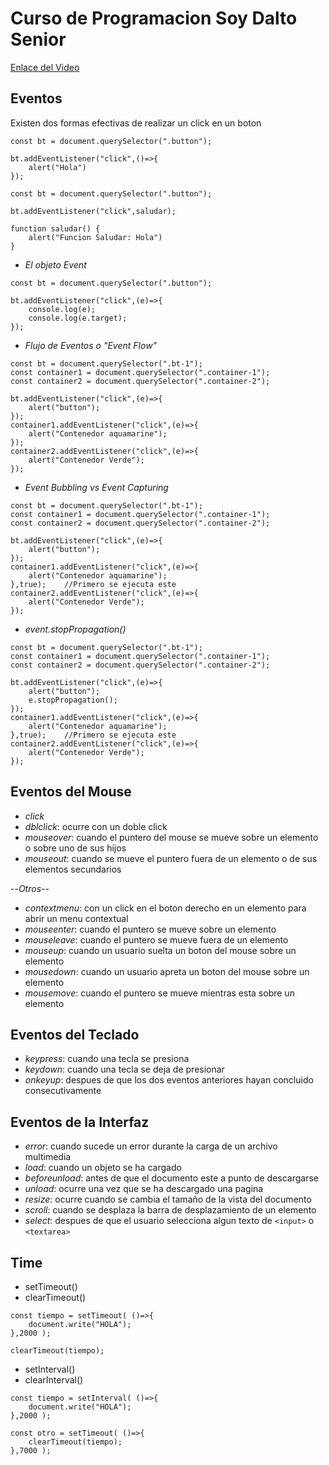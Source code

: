 # Curso de Programacion Soy Dalto Senior

[Enlace del Video](https://www.youtube.com/watch?v=xOinGb2MZSk&t=0s&ab_channel=SoyDalto)

## Eventos

Existen dos formas efectivas de realizar un click en un boton

```JS
const bt = document.querySelector(".button");

bt.addEventListener("click",()=>{
    alert("Hola")
});
```

```JS
const bt = document.querySelector(".button");

bt.addEventListener("click",saludar);

function saludar() {
    alert("Funcion Saludar: Hola")
}
```

- *El objeto Event*

```JS
const bt = document.querySelector(".button");

bt.addEventListener("click",(e)=>{
    console.log(e);
    console.log(e.target);
});
```

- *Flujo de Eventos o "Event Flow"*

```JS
const bt = document.querySelector(".bt-1");
const container1 = document.querySelector(".container-1");
const container2 = document.querySelector(".container-2");

bt.addEventListener("click",(e)=>{
    alert("button");
});
container1.addEventListener("click",(e)=>{
    alert("Contenedor aquamarine");
});
container2.addEventListener("click",(e)=>{
    alert("Contenedor Verde");
});
```

- *Event Bubbling vs Event Capturing*

```JS
const bt = document.querySelector(".bt-1");
const container1 = document.querySelector(".container-1");
const container2 = document.querySelector(".container-2");

bt.addEventListener("click",(e)=>{
    alert("button");
});
container1.addEventListener("click",(e)=>{
    alert("Contenedor aquamarine");
},true);    //Primero se ejecuta este
container2.addEventListener("click",(e)=>{
    alert("Contenedor Verde");
});
```

- *event.stopPropagation()*

```JS
const bt = document.querySelector(".bt-1");
const container1 = document.querySelector(".container-1");
const container2 = document.querySelector(".container-2");

bt.addEventListener("click",(e)=>{
    alert("button");
    e.stopPropagation();
});
container1.addEventListener("click",(e)=>{
    alert("Contenedor aquamarine");
},true);    //Primero se ejecuta este
container2.addEventListener("click",(e)=>{
    alert("Contenedor Verde");
});
```

## Eventos del Mouse

- *click*
- *dblclick*: ocurre con un doble click
- *mouseover*: cuando el puntero del mouse se mueve sobre un elemento o sobre uno de sus hijos
- *mouseout*: cuando se mueve el puntero fuera de un elemento o de sus elementos secundarios

--*Otros*--

- *contextmenu*: con un click en el boton derecho en un elemento para abrir un menu contextual
- *mouseenter*: cuando el puntero se mueve sobre un elemento
- *mouseleave*: cuando el puntero se mueve fuera de un elemento
- *mouseup*: cuando un usuario suelta un boton del mouse sobre un elemento
- *mousedown*: cuando un usuario apreta un boton del mouse sobre un elemento
- *mousemove*: cuando el puntero se mueve mientras esta sobre un elemento

## Eventos del Teclado

- *keypress*: cuando una tecla se presiona
- *keydown*: cuando una tecla se deja de presionar
- *onkeyup*: despues de que los dos eventos anteriores hayan concluido consecutivamente

## Eventos de la Interfaz

- *error*: cuando sucede un error durante la carga de un archivo multimedia
- *load*: cuando un objeto se ha cargado
- *beforeunload*: antes de que el documento este a punto de descargarse
- *unload*: ocurre una vez que se ha descargado una pagina
- *resize*: ocurre cuando se cambia el tamaño de la vista del documento
- *scroll*: cuando se desplaza la barra de desplazamiento de un elemento
- *select*: despues de que el usuario selecciona algun texto de `<input>` o `<textarea>`

## Time

- setTimeout()
- clearTimeout()

```JS
const tiempo = setTimeout( ()=>{
    document.write("HOLA");
},2000 );

clearTimeout(tiempo);
```

- setInterval()
- clearInterval()

```JS
const tiempo = setInterval( ()=>{
    document.write("HOLA");
},2000 );

const otro = setTimeout( ()=>{
    clearTimeout(tiempo);
},7000 );
```
